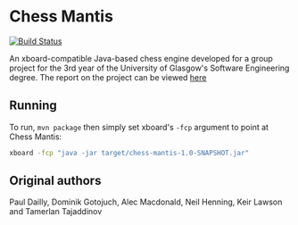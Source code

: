 # Chess Mantis

[![Build Status](https://travis-ci.org/keirlawson/chessmantis.svg)](https://travis-ci.org/keirlawson/chessmantis)

An xboard-compatible Java-based chess engine developed for a group project for the 3rd year of the University of Glasgow's Software Engineering degree.  The report on the project can be viewed [here](report.pdf)

## Running

To run, `mvn package` then simply set xboard's `-fcp` argument to point at Chess Mantis:

```bash
xboard -fcp "java -jar target/chess-mantis-1.0-SNAPSHOT.jar"
```

## Original authors

Paul Dailly, Dominik Gotojuch, Alec Macdonald, Neil Henning, Keir Lawson and Tamerlan Tajaddinov
